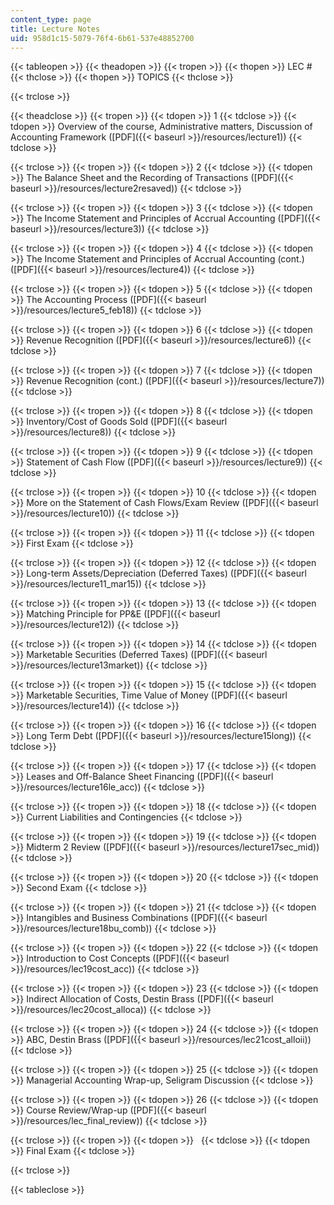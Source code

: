 ```yaml
---
content_type: page
title: Lecture Notes
uid: 958d1c15-5079-76f4-6b61-537e48852700
---
```


{{< tableopen >}}
{{< theadopen >}}
{{< tropen >}}
{{< thopen >}}
LEC #
{{< thclose >}}
{{< thopen >}}
TOPICS
{{< thclose >}}

{{< trclose >}}

{{< theadclose >}}
{{< tropen >}}
{{< tdopen >}}
1
{{< tdclose >}}
{{< tdopen >}}
Overview of the course, Administrative matters, Discussion of Accounting Framework ([PDF]({{< baseurl >}}/resources/lecture1))
{{< tdclose >}}

{{< trclose >}}
{{< tropen >}}
{{< tdopen >}}
2
{{< tdclose >}}
{{< tdopen >}}
The Balance Sheet and the Recording of Transactions ([PDF]({{< baseurl >}}/resources/lecture2resaved))
{{< tdclose >}}

{{< trclose >}}
{{< tropen >}}
{{< tdopen >}}
3
{{< tdclose >}}
{{< tdopen >}}
The Income Statement and Principles of Accrual Accounting ([PDF]({{< baseurl >}}/resources/lecture3))
{{< tdclose >}}

{{< trclose >}}
{{< tropen >}}
{{< tdopen >}}
4
{{< tdclose >}}
{{< tdopen >}}
The Income Statement and Principles of Accrual Accounting (cont.) ([PDF]({{< baseurl >}}/resources/lecture4))
{{< tdclose >}}

{{< trclose >}}
{{< tropen >}}
{{< tdopen >}}
5
{{< tdclose >}}
{{< tdopen >}}
The Accounting Process ([PDF]({{< baseurl >}}/resources/lecture5_feb18))
{{< tdclose >}}

{{< trclose >}}
{{< tropen >}}
{{< tdopen >}}
6
{{< tdclose >}}
{{< tdopen >}}
Revenue Recognition ([PDF]({{< baseurl >}}/resources/lecture6))
{{< tdclose >}}

{{< trclose >}}
{{< tropen >}}
{{< tdopen >}}
7
{{< tdclose >}}
{{< tdopen >}}
Revenue Recognition (cont.) ([PDF]({{< baseurl >}}/resources/lecture7))
{{< tdclose >}}

{{< trclose >}}
{{< tropen >}}
{{< tdopen >}}
8
{{< tdclose >}}
{{< tdopen >}}
Inventory/Cost of Goods Sold ([PDF]({{< baseurl >}}/resources/lecture8))
{{< tdclose >}}

{{< trclose >}}
{{< tropen >}}
{{< tdopen >}}
9
{{< tdclose >}}
{{< tdopen >}}
Statement of Cash Flow ([PDF]({{< baseurl >}}/resources/lecture9))
{{< tdclose >}}

{{< trclose >}}
{{< tropen >}}
{{< tdopen >}}
10
{{< tdclose >}}
{{< tdopen >}}
More on the Statement of Cash Flows/Exam Review ([PDF]({{< baseurl >}}/resources/lecture10))
{{< tdclose >}}

{{< trclose >}}
{{< tropen >}}
{{< tdopen >}}
11
{{< tdclose >}}
{{< tdopen >}}
First Exam
{{< tdclose >}}

{{< trclose >}}
{{< tropen >}}
{{< tdopen >}}
12
{{< tdclose >}}
{{< tdopen >}}
Long-term Assets/Depreciation (Deferred Taxes) ([PDF]({{< baseurl >}}/resources/lecture11_mar15))
{{< tdclose >}}

{{< trclose >}}
{{< tropen >}}
{{< tdopen >}}
13
{{< tdclose >}}
{{< tdopen >}}
Matching Principle for PP&E ([PDF]({{< baseurl >}}/resources/lecture12))
{{< tdclose >}}

{{< trclose >}}
{{< tropen >}}
{{< tdopen >}}
14
{{< tdclose >}}
{{< tdopen >}}
Marketable Securities (Deferred Taxes) ([PDF]({{< baseurl >}}/resources/lecture13market))
{{< tdclose >}}

{{< trclose >}}
{{< tropen >}}
{{< tdopen >}}
15
{{< tdclose >}}
{{< tdopen >}}
Marketable Securities, Time Value of Money ([PDF]({{< baseurl >}}/resources/lecture14))
{{< tdclose >}}

{{< trclose >}}
{{< tropen >}}
{{< tdopen >}}
16
{{< tdclose >}}
{{< tdopen >}}
Long Term Debt ([PDF]({{< baseurl >}}/resources/lecture15long))
{{< tdclose >}}

{{< trclose >}}
{{< tropen >}}
{{< tdopen >}}
17
{{< tdclose >}}
{{< tdopen >}}
Leases and Off-Balance Sheet Financing ([PDF]({{< baseurl >}}/resources/lecture16le_acc))
{{< tdclose >}}

{{< trclose >}}
{{< tropen >}}
{{< tdopen >}}
18
{{< tdclose >}}
{{< tdopen >}}
Current Liabilities and Contingencies
{{< tdclose >}}

{{< trclose >}}
{{< tropen >}}
{{< tdopen >}}
19
{{< tdclose >}}
{{< tdopen >}}
Midterm 2 Review ([PDF]({{< baseurl >}}/resources/lecture17sec_mid))
{{< tdclose >}}

{{< trclose >}}
{{< tropen >}}
{{< tdopen >}}
20
{{< tdclose >}}
{{< tdopen >}}
Second Exam
{{< tdclose >}}

{{< trclose >}}
{{< tropen >}}
{{< tdopen >}}
21
{{< tdclose >}}
{{< tdopen >}}
Intangibles and Business Combinations ([PDF]({{< baseurl >}}/resources/lecture18bu_comb))
{{< tdclose >}}

{{< trclose >}}
{{< tropen >}}
{{< tdopen >}}
22
{{< tdclose >}}
{{< tdopen >}}
Introduction to Cost Concepts ([PDF]({{< baseurl >}}/resources/lec19cost_acc))
{{< tdclose >}}

{{< trclose >}}
{{< tropen >}}
{{< tdopen >}}
23
{{< tdclose >}}
{{< tdopen >}}
Indirect Allocation of Costs, Destin Brass ([PDF]({{< baseurl >}}/resources/lec20cost_alloca))
{{< tdclose >}}

{{< trclose >}}
{{< tropen >}}
{{< tdopen >}}
24
{{< tdclose >}}
{{< tdopen >}}
ABC, Destin Brass ([PDF]({{< baseurl >}}/resources/lec21cost_alloii))
{{< tdclose >}}

{{< trclose >}}
{{< tropen >}}
{{< tdopen >}}
25
{{< tdclose >}}
{{< tdopen >}}
Managerial Accounting Wrap-up, Seligram Discussion
{{< tdclose >}}

{{< trclose >}}
{{< tropen >}}
{{< tdopen >}}
26
{{< tdclose >}}
{{< tdopen >}}
Course Review/Wrap-up ([PDF]({{< baseurl >}}/resources/lec_final_review))
{{< tdclose >}}

{{< trclose >}}
{{< tropen >}}
{{< tdopen >}}
 
{{< tdclose >}}
{{< tdopen >}}
Final Exam
{{< tdclose >}}

{{< trclose >}}

{{< tableclose >}}